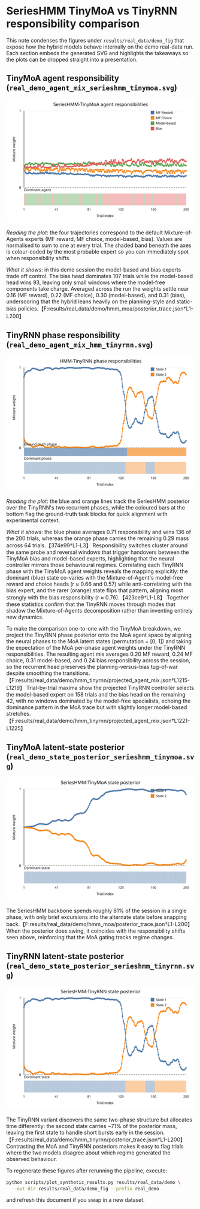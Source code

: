 # SeriesHMM TinyMoA vs TinyRNN responsibility comparison

This note condenses the figures under `results/real_data/demo_fig` that expose how
the hybrid models behave internally on the demo real-data run. Each section embeds
the generated SVG and highlights the takeaways so the plots can be dropped straight
into a presentation.

## TinyMoA agent responsibility (`real_demo_agent_mix_serieshmm_tinymoa.svg`)

![SeriesHMM-TinyMoA agent mix](./demo_fig/real_demo_agent_mix_serieshmm_tinymoa.svg)

*Reading the plot*: the four trajectories correspond to the default Mixture-of-Agents
experts (MF reward, MF choice, model-based, bias). Values are normalised to sum to
one at every trial. The shaded band beneath the axes is colour-coded by the most
probable expert so you can immediately spot when responsibility shifts.

*What it shows*: in this demo session the model-based and bias experts trade off
control. The bias head dominates 107 trials while the model-based head wins 93,
leaving only small windows where the model-free components take charge. Averaged
across the run the weights settle near 0.16 (MF reward), 0.22 (MF choice), 0.30
(model-based), and 0.31 (bias), underscoring that the hybrid leans heavily on the
planning-style and static-bias policies.【F:results/real_data/demo/hmm_moa/posterior_trace.json†L1-L200】

## TinyRNN phase responsibility (`real_demo_agent_mix_hmm_tinyrnn.svg`)

![HMM-TinyRNN phase mix](./demo_fig/real_demo_agent_mix_hmm_tinyrnn.svg)

*Reading the plot*: the blue and orange lines track the SeriesHMM posterior over
the TinyRNN's two recurrent phases, while the coloured bars at the bottom flag the
ground-truth task blocks for quick alignment with experimental context.

*What it shows*: the blue phase averages 0.71 responsibility and wins 136 of the
200 trials, whereas the orange phase carries the remaining 0.29 mass across 64
trials.【374e99†L1-L3】 Responsibility switches cluster around the same probe and
reversal windows that trigger handovers between the TinyMoA bias and model-based
experts, highlighting that the neural controller mirrors those behavioural
regimes. Correlating each TinyRNN phase with the TinyMoA agent weights reveals the
mapping explicitly: the dominant (blue) state co-varies with the Mixture-of-Agent's
model-free reward and choice heads (r ≈ 0.66 and 0.57) while anti-correlating with
the bias expert, and the rarer (orange) state flips that pattern, aligning most
strongly with the bias responsibility (r ≈ 0.76).【423ce9†L1-L8】 Together these
statistics confirm that the TinyRNN moves through modes that shadow the
Mixture-of-Agents decomposition rather than inventing entirely new dynamics.

To make the comparison one-to-one with the TinyMoA breakdown, we project the
TinyRNN phase posterior onto the MoA agent space by aligning the neural phases to
the MoA latent states (permutation = [0, 1]) and taking the expectation of the
MoA per-phase agent weights under the TinyRNN responsibilities. The resulting
agent mix averages 0.20 MF reward, 0.24 MF choice, 0.31 model-based, and 0.24
bias responsibility across the session, so the recurrent head preserves the
planning-versus-bias tug-of-war despite smoothing the transitions.【F:results/real_data/demo/hmm_tinyrnn/projected_agent_mix.json†L1215-L1219】
Trial-by-trial maxima show the projected TinyRNN controller selects the
model-based expert on 158 trials and the bias head on the remaining 42, with no
windows dominated by the model-free specialists, echoing the dominance pattern in
the MoA trace but with slightly longer model-based stretches.【F:results/real_data/demo/hmm_tinyrnn/projected_agent_mix.json†L1221-L1225】

## TinyMoA latent-state posterior (`real_demo_state_posterior_serieshmm_tinymoa.svg`)

![SeriesHMM-TinyMoA state posterior](./demo_fig/real_demo_state_posterior_serieshmm_tinymoa.svg)

The SeriesHMM backbone spends roughly 81% of the session in a single phase, with
only brief excursions into the alternate state before snapping back.【F:results/real_data/demo/hmm_moa/posterior_trace.json†L1-L200】
When the posterior does swing, it coincides with the responsibility shifts seen
above, reinforcing that the MoA gating tracks regime changes.

## TinyRNN latent-state posterior (`real_demo_state_posterior_serieshmm_tinyrnn.svg`)

![SeriesHMM-TinyRNN state posterior](./demo_fig/real_demo_state_posterior_serieshmm_tinyrnn.svg)

The TinyRNN variant discovers the same two-phase structure but allocates time
differently: the second state carries ~71% of the posterior mass, leaving the
first state to handle short bursts early in the session.【F:results/real_data/demo/hmm_tinyrnn/posterior_trace.json†L1-L200】
Contrasting the MoA and TinyRNN posteriors makes it easy to flag trials where the
two models disagree about which regime generated the observed behaviour.

To regenerate these figures after rerunning the pipeline, execute:

```bash
python scripts/plot_synthetic_results.py results/real_data/demo \
  --out-dir results/real_data/demo_fig --prefix real_demo
```

and refresh this document if you swap in a new dataset.
